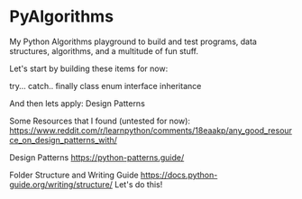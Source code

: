 # PyAlgorithms
My Python Algorithms playground to build and test programs, data structures, algorithms, and a multitude of fun stuff.

Let's start by building these items for now: 

try… catch.. finally
class
enum
interface
inheritance

And then lets apply: 
Design Patterns

Some Resources that I found (untested for now):
https://www.reddit.com/r/learnpython/comments/18eaakp/any_good_resource_on_design_patterns_with/


Design Patterns
https://python-patterns.guide/

Folder Structure and Writing Guide
https://docs.python-guide.org/writing/structure/
Let's do this!